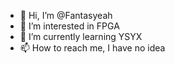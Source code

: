 - 👋 Hi, I’m @Fantasyeah
- 👀 I’m interested in FPGA 
- 🌱 I’m currently learning YSYX
- 📫 How to reach me, I have no idea

<!---
Fantasyeah/Fantasyeah is a ✨ special ✨ repository because its `README.md` (this file) appears on your GitHub profile.
You can click the Preview link to take a look at your changes.
--->
